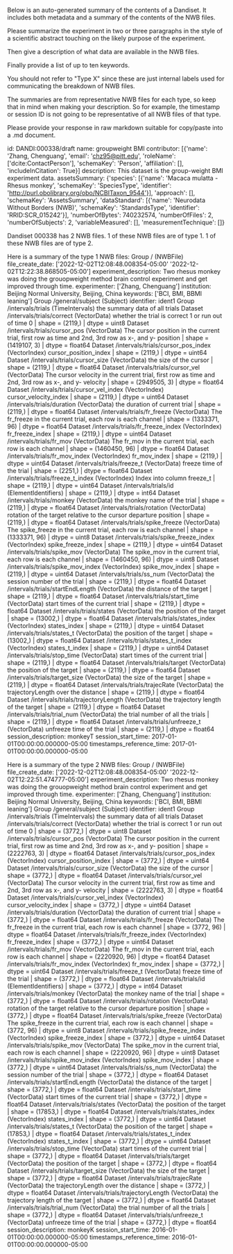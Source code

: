 
Below is an auto-generated summary of the contents of a Dandiset. It includes both metadata and a summary of the contents of the NWB files.

Please summarize the experiment in two or three paragraphs in the style of a scientific abstract touching on the likely purpose of the experiment.

Then give a description of what data are available in the NWB files.

Finally provide a list of up to ten keywords.

You should not refer to "Type X" since these are just internal labels used for communicating the breakdown of NWB files.

The summaries are from representative NWB files for each type, so keep that in mind when making your description. So for example, the timestamp or session ID is not going to be representative of all NWB files of that type.

Please provide your response in raw markdown suitable for copy/paste into a .md document.


id: DANDI:000338/draft
name: groupweight BMI
contributor: [{'name': 'Zhang, Chenguang', 'email': 'chz95@pitt.edu', 'roleName': ['dcite:ContactPerson'], 'schemaKey': 'Person', 'affiliation': [], 'includeInCitation': True}]
description: This dataset is the group-weight BMI experiment data. 
assetsSummary: {'species': [{'name': 'Macaca mulatta - Rhesus monkey', 'schemaKey': 'SpeciesType', 'identifier': 'http://purl.obolibrary.org/obo/NCBITaxon_9544'}], 'approach': [], 'schemaKey': 'AssetsSummary', 'dataStandard': [{'name': 'Neurodata Without Borders (NWB)', 'schemaKey': 'StandardsType', 'identifier': 'RRID:SCR_015242'}], 'numberOfBytes': 740232574, 'numberOfFiles': 2, 'numberOfSubjects': 2, 'variableMeasured': [], 'measurementTechnique': []}

Dandiset 000338 has 2 NWB files.
1 of these NWB files are of type 1.
1 of these NWB files are of type 2.


Here is a summary of the type 1 NWB files:
  Group / (NWBFile) 
  file_create_date: ['2022-12-02T12:08:48.008354-05:00' '2022-12-02T12:22:38.868505-05:00']
  experiment_description: Two rhesus monkey was doing the grouopweight method brain control experiment and get improved through time.
  experimenter: ['Zhang, Chenguang']
  institution: Beijing Normal University, Beijing, China
  keywords: ['BCI, BMI, BBMI leaning']
  Group /general/subject (Subject) 
  identifier: ident1
  Group /intervals/trials (TimeIntervals) the summary data of all trials
  Dataset /intervals/trials/correct (VectorData) whether the trial is correct 1 or run out of time 0 | shape = (2119,) | dtype = uint8
  Dataset /intervals/trials/cursor_pos (VectorData) The cursor position in the current trial, first row as time and 2nd, 3rd row as x-, and y- position | shape = (1419107, 3) | dtype = float64
  Dataset /intervals/trials/cursor_pos_index (VectorIndex) cursor_position_index | shape = (2119,) | dtype = uint64
  Dataset /intervals/trials/cursor_size (VectorData) the size of the cursor  | shape = (2119,) | dtype = float64
  Dataset /intervals/trials/cursor_vel (VectorData) The cursor velocity in the current trial, first row as time and 2nd, 3rd row as x-, and y- velocity | shape = (2949505, 3) | dtype = float64
  Dataset /intervals/trials/cursor_vel_index (VectorIndex) cursor_velocity_index | shape = (2119,) | dtype = uint64
  Dataset /intervals/trials/duration (VectorData) the duration of current trial | shape = (2119,) | dtype = float64
  Dataset /intervals/trials/fr_freeze (VectorData) The fr_freeze in the current trial, each row is each channel | shape = (1333371, 96) | dtype = float64
  Dataset /intervals/trials/fr_freeze_index (VectorIndex) fr_freeze_index | shape = (2119,) | dtype = uint64
  Dataset /intervals/trials/fr_mov (VectorData) The fr_mov in the current trial, each row is each channel | shape = (1460450, 96) | dtype = float64
  Dataset /intervals/trials/fr_mov_index (VectorIndex) fr_mov_index | shape = (2119,) | dtype = uint64
  Dataset /intervals/trials/freeze_t (VectorData) freeze time of the trial | shape = (2251,) | dtype = float64
  Dataset /intervals/trials/freeze_t_index (VectorIndex) Index into column freeze_t | shape = (2119,) | dtype = uint64
  Dataset /intervals/trials/id (ElementIdentifiers)  | shape = (2119,) | dtype = int64
  Dataset /intervals/trials/monkey (VectorData) the monkey name of the trial | shape = (2119,) | dtype = float64
  Dataset /intervals/trials/rotation (VectorData) rotation of the target relative to the cursor departure position | shape = (2119,) | dtype = float64
  Dataset /intervals/trials/spike_freeze (VectorData) The spike_freeze in the current trial, each row is each channel | shape = (1333371, 96) | dtype = uint8
  Dataset /intervals/trials/spike_freeze_index (VectorIndex) spike_freeze_index | shape = (2119,) | dtype = uint64
  Dataset /intervals/trials/spike_mov (VectorData) The spike_mov in the current trial, each row is each channel | shape = (1460450, 96) | dtype = uint8
  Dataset /intervals/trials/spike_mov_index (VectorIndex) spike_mov_index | shape = (2119,) | dtype = uint64
  Dataset /intervals/trials/ss_num (VectorData) the session number of the trial | shape = (2119,) | dtype = float64
  Dataset /intervals/trials/startEndLength (VectorData) the distance of the target | shape = (2119,) | dtype = float64
  Dataset /intervals/trials/start_time (VectorData) start times of the current trial | shape = (2119,) | dtype = float64
  Dataset /intervals/trials/states (VectorData) the position of the target | shape = (13002,) | dtype = float64
  Dataset /intervals/trials/states_index (VectorIndex) states_index | shape = (2119,) | dtype = uint64
  Dataset /intervals/trials/states_t (VectorData) the position of the target | shape = (13002,) | dtype = float64
  Dataset /intervals/trials/states_t_index (VectorIndex) states_t_index | shape = (2119,) | dtype = uint64
  Dataset /intervals/trials/stop_time (VectorData) start times of the current trial | shape = (2119,) | dtype = float64
  Dataset /intervals/trials/target (VectorData) the position of the target | shape = (2119,) | dtype = float64
  Dataset /intervals/trials/target_size (VectorData) the size of the target | shape = (2119,) | dtype = float64
  Dataset /intervals/trials/trajecRate (VectorData) the trajectoryLength over the distance | shape = (2119,) | dtype = float64
  Dataset /intervals/trials/trajectoryLength (VectorData) the trajectory length of the target | shape = (2119,) | dtype = float64
  Dataset /intervals/trials/trial_num (VectorData) the trial number of all the trials | shape = (2119,) | dtype = float64
  Dataset /intervals/trials/unfreeze_t (VectorData) unfreeze time of the trial | shape = (2119,) | dtype = float64
  session_description: monkeyT
  session_start_time: 2017-01-01T00:00:00.000000-05:00
  timestamps_reference_time: 2017-01-01T00:00:00.000000-05:00


Here is a summary of the type 2 NWB files:
  Group / (NWBFile) 
  file_create_date: ['2022-12-02T12:08:48.008354-05:00' '2022-12-02T12:22:51.474777-05:00']
  experiment_description: Two rhesus monkey was doing the grouopweight method brain control experiment and get improved through time.
  experimenter: ['Zhang, Chenguang']
  institution: Beijing Normal University, Beijing, China
  keywords: ['BCI, BMI, BBMI leaning']
  Group /general/subject (Subject) 
  identifier: ident1
  Group /intervals/trials (TimeIntervals) the summary data of all trials
  Dataset /intervals/trials/correct (VectorData) whether the trial is correct 1 or run out of time 0 | shape = (3772,) | dtype = uint8
  Dataset /intervals/trials/cursor_pos (VectorData) The cursor position in the current trial, first row as time and 2nd, 3rd row as x-, and y- position | shape = (2222763, 3) | dtype = float64
  Dataset /intervals/trials/cursor_pos_index (VectorIndex) cursor_position_index | shape = (3772,) | dtype = uint64
  Dataset /intervals/trials/cursor_size (VectorData) the size of the cursor  | shape = (3772,) | dtype = float64
  Dataset /intervals/trials/cursor_vel (VectorData) The cursor velocity in the current trial, first row as time and 2nd, 3rd row as x-, and y- velocity | shape = (2222763, 3) | dtype = float64
  Dataset /intervals/trials/cursor_vel_index (VectorIndex) cursor_velocity_index | shape = (3772,) | dtype = uint64
  Dataset /intervals/trials/duration (VectorData) the duration of current trial | shape = (3772,) | dtype = float64
  Dataset /intervals/trials/fr_freeze (VectorData) The fr_freeze in the current trial, each row is each channel | shape = (3772, 96) | dtype = float64
  Dataset /intervals/trials/fr_freeze_index (VectorIndex) fr_freeze_index | shape = (3772,) | dtype = uint64
  Dataset /intervals/trials/fr_mov (VectorData) The fr_mov in the current trial, each row is each channel | shape = (2220920, 96) | dtype = float64
  Dataset /intervals/trials/fr_mov_index (VectorIndex) fr_mov_index | shape = (3772,) | dtype = uint64
  Dataset /intervals/trials/freeze_t (VectorData) freeze time of the trial | shape = (3772,) | dtype = float64
  Dataset /intervals/trials/id (ElementIdentifiers)  | shape = (3772,) | dtype = int64
  Dataset /intervals/trials/monkey (VectorData) the monkey name of the trial | shape = (3772,) | dtype = float64
  Dataset /intervals/trials/rotation (VectorData) rotation of the target relative to the cursor departure position | shape = (3772,) | dtype = float64
  Dataset /intervals/trials/spike_freeze (VectorData) The spike_freeze in the current trial, each row is each channel | shape = (3772, 96) | dtype = uint8
  Dataset /intervals/trials/spike_freeze_index (VectorIndex) spike_freeze_index | shape = (3772,) | dtype = uint64
  Dataset /intervals/trials/spike_mov (VectorData) The spike_mov in the current trial, each row is each channel | shape = (2220920, 96) | dtype = uint8
  Dataset /intervals/trials/spike_mov_index (VectorIndex) spike_mov_index | shape = (3772,) | dtype = uint64
  Dataset /intervals/trials/ss_num (VectorData) the session number of the trial | shape = (3772,) | dtype = float64
  Dataset /intervals/trials/startEndLength (VectorData) the distance of the target | shape = (3772,) | dtype = float64
  Dataset /intervals/trials/start_time (VectorData) start times of the current trial | shape = (3772,) | dtype = float64
  Dataset /intervals/trials/states (VectorData) the position of the target | shape = (17853,) | dtype = float64
  Dataset /intervals/trials/states_index (VectorIndex) states_index | shape = (3772,) | dtype = uint64
  Dataset /intervals/trials/states_t (VectorData) the position of the target | shape = (17853,) | dtype = float64
  Dataset /intervals/trials/states_t_index (VectorIndex) states_t_index | shape = (3772,) | dtype = uint64
  Dataset /intervals/trials/stop_time (VectorData) start times of the current trial | shape = (3772,) | dtype = float64
  Dataset /intervals/trials/target (VectorData) the position of the target | shape = (3772,) | dtype = float64
  Dataset /intervals/trials/target_size (VectorData) the size of the target | shape = (3772,) | dtype = float64
  Dataset /intervals/trials/trajecRate (VectorData) the trajectoryLength over the distance | shape = (3772,) | dtype = float64
  Dataset /intervals/trials/trajectoryLength (VectorData) the trajectory length of the target | shape = (3772,) | dtype = float64
  Dataset /intervals/trials/trial_num (VectorData) the trial number of all the trials | shape = (3772,) | dtype = float64
  Dataset /intervals/trials/unfreeze_t (VectorData) unfreeze time of the trial | shape = (3772,) | dtype = float64
  session_description: monkeyK
  session_start_time: 2016-01-01T00:00:00.000000-05:00
  timestamps_reference_time: 2016-01-01T00:00:00.000000-05:00

